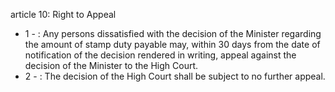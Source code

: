article 10: Right to Appeal

<ul>
			<li>1 - : Any persons dissatisfied with the decision of the Minister regarding the amount of stamp duty payable may, within 30 days from the date of notification of the decision rendered in writing, appeal against the decision of the Minister to the High Court.<ul>
			</ul></li>			<li>2 - : The decision of the High Court shall be subject to no further appeal.<ul>
			</ul></li></ul>